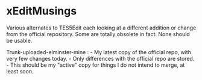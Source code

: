 # xEditMusings
Various alternates to TES5Edit each looking at a different addition or change from the official repository. Some are totally obsolete in fact. None should be usable.

Trunk-uploaded-elminster-mine : 
	- My latest copy of the official repo, with very few changes today. 
	- Only differences with the official repo are stored.
	- This should be my "active" copy for things I do not intend to merge, at least soon.
